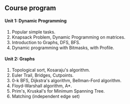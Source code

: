 ## Course program

#### Unit 1: Dynamic Programming
1. Popular simple tasks.
2. Knapsack Problem, Dynamic Programming on matrices.
3. Introduction to Graphs, DFS, BFS.
4. Dynamic programming with Bitmasks, with Profile.

#### Unit 2: Graphs
1. Topological sort, Kosaraju's algorithm.
2. Euler Trail, Bridges, Cutpoints.
3. 0-k BFS, Dijkstra's algorithm, Bellman-Ford algorithm.
4. Floyd-Warshall algorithm, A*.
5. Prim's, Kruskal's for Minimum Spanning Tree.
6. Matching (independent edge set)
